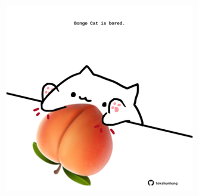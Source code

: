 <!-- built at 21/10/2023, 23:00:50 UTC -->
<p align="center">
  <img width="500" height="500" src="./ReadmeImage.svg">
</p>
